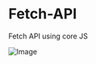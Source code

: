 # Fetch-API
Fetch API using core JS


![Image](https://github.com/user-attachments/assets/b3ba808a-d098-4d7e-9ff8-64cec811ec70)
